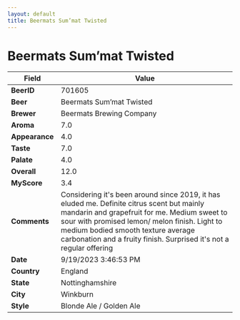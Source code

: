 ```yaml
---
layout: default
title: Beermats Sum’mat Twisted
---
```


# Beermats Sum’mat Twisted

| Field         | Value     |
|---------------|-----------|
| **BeerID** | 701605 |
| **Beer** | Beermats Sum’mat Twisted |
| **Brewer** | Beermats Brewing Company |
| **Aroma** | 7.0 |
| **Appearance** | 4.0 |
| **Taste** | 7.0 |
| **Palate** | 4.0 |
| **Overall** | 12.0 |
| **MyScore** | 3.4 |
| **Comments** | Considering it's been around since 2019, it has eluded me. Definite citrus scent but mainly mandarin and grapefruit for me. Medium sweet to sour with promised lemon/ melon finish. Light to medium bodied smooth texture average carbonation and a fruity finish. Surprised it's not a regular offering  |
| **Date** | 9/19/2023 3:46:53 PM |
| **Country** | England |
| **State** | Nottinghamshire |
| **City** | Winkburn |
| **Style** | Blonde Ale / Golden Ale |
